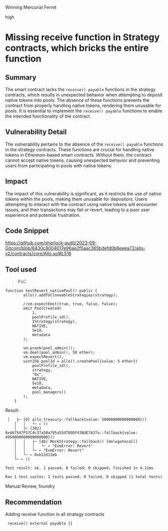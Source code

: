 Winning Mercurial Ferret

high

# Missing receive function in Strategy contracts, which bricks the entire function
## Summary
The smart contract lacks the `receive() payable` functions in the strategy contracts, which results in unexpected behavior when attempting to deposit native tokens into pools. The absence of these functions prevents the contract from properly handling native tokens, rendering them unusable for pools. It is essential to implement the `receive() payable` functions to enable the intended functionality of the contract.
## Vulnerability Detail
The vulnerability pertains to the absence of the `receive() payable` functions in the strategy contracts. These functions are crucial for handling native tokens in Ethereum-based smart contracts. Without them, the contract cannot accept native tokens, causing unexpected behavior and preventing users from participating in pools with native tokens.
## Impact
The impact of this vulnerability is significant, as it restricts the use of native tokens within the pools, making them unusable for depositors. Users attempting to interact with the contract using native tokens will encounter issues, and their transactions may fail or revert, leading to a poor user experience and potential frustration.
## Code Snippet
https://github.com/sherlock-audit/2023-09-Gitcoin/blob/6430c8004017e96ae2f5aac365bdefd0b6eeea72/allo-v2/contracts/core/Allo.sol#L516
## Tool used
>PoC
```solidity
function testRevert_nativePool() public {
        allo().addToCloneableStrategies(strategy);

        //vm.expectEmit(true, true, false, false);
        emit PoolCreated(
            1,
            poolProfile_id(),
            IStrategy(strategy),
            NATIVE,
            5e18,
            metadata
        );

        vm.prank(pool_admin());
        vm.deal(pool_admin(), 50 ether);
        vm.expectRevert();
        uint256 poolId = allo().createPool{value: 5 ether}(
            poolProfile_id(),
            strategy,
            "0x",
            NATIVE,
            5e18,
            metadata,
            pool_managers()
        );
    }
```

Result: 
```solidity
 │   ├─ [0] allo_treasury::fallback{value: 50000000000000000}() 
    │   │   └─ ← ()
    │   ├─ [202] 0x467547F57C4c37a58a795a55d789DF43BdE7A37a::fallback{value: 4950000000000000000}() 
    │   │   ├─ [46] MockStrategy::fallback() [delegatecall]
    │   │   │   └─ ← "EvmError: Revert"
    │   │   └─ ← "EvmError: Revert"
    │   └─ ← 0xb12d13eb
    └─ ← ()

Test result: ok. 1 passed; 0 failed; 0 skipped; finished in 4.11ms
 
Ran 1 test suites: 1 tests passed, 0 failed, 0 skipped (1 total tests)
```
Manual Review, foundry

## Recommendation
Adding receive function in all strategy contracts
```solidity
 receive() external payable {}
```